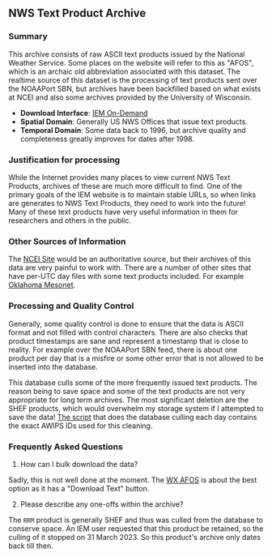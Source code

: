 ## <a name="afos"></a> NWS Text Product Archive

### Summary

This archive consists of raw ASCII text products issued by the National
Weather Service. Some places on the website will refer to this as "AFOS", which
is an archaic old abbreviation associated with this dataset. The realtime source
of this dataset is the processing of text products sent over the NOAAPort SBN, but
archives have been backfilled based on what exists at NCEI and also some archives
provided by the University of Wisconsin.

- **Download Interface**: [IEM On-Demand](https://mesonet.agron.iastate.edu/wx/afos/)
- **Spatial Domain**: Generally US NWS Offices that issue text products.
- **Temporal Domain**: Some data back to 1996, but archive quality and completeness
  greatly improves for dates after 1998.

### Justification for processing

While the Internet provides many places to view current NWS Text Products, archives of these are much more difficult to find. One of the primary goals of the IEM website is to maintain stable URLs, so when links are generates to NWS Text Products, they need to work into the future! Many of these text products have very useful information in them for researchers and others in the public.

### Other Sources of Information

The [NCEI Site](https://www.ncei.noaa.gov) would be an authoritative source, but their archives of this data are very painful to work with. There are a number of other sites that have per-UTC day files with some text products included. For example [Oklahoma Mesonet](http://www.mesonet.org/data/public/noaa/text/archive/).

### Processing and Quality Control

Generally, some quality control is done to ensure that the data is ASCII format and not filled with control characters. There are also checks that product timestamps are sane and represent a timestamp that is close to reality. For example over the NOAAPort SBN feed, there is about one product per day that is a misfire or some other error that is not allowed to be inserted into the database.

This database culls some of the more frequently issued text products. The reason being to save space and some of the text products are not very appropriate for long term archives. The most significant deletion are the SHEF products, which would overwhelm my storage system if I attempted to save the data! [The script](https://github.com/akrherz/iem/blob/main/scripts/dbutil/clean_afos.py) that does the database culling each day contains the exact AWIPS IDs used for this cleaning.

### <a name="faq"></a> Frequently Asked Questions

1. How can I bulk download the data?

Sadly, this is not well done at the moment. The [WX AFOS](https://mesonet.agron.iastate.edu/wx/afos/) is about the best option as it has a "Download Text" button.

2. Please describe any one-offs within the archive?

The `RRM` product is generally SHEF and thus was culled from the database to conserve space.
An IEM user requested that this product be retained, so the culling of it stopped on 31
March 2023. So this product's archive only dates back till then.
